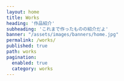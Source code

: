 ```yaml
---
layout: home
title: Works
heading: '作品紹介'
subheading: 'これまで作ったものの紹介だよ'
banner: "/assets/images/banners/home.jpg"
permalink: /works/
published: true
path: works
pagination: 
  enabled: true
  category: works
---
```

